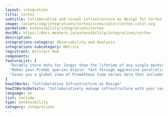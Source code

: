 ```yaml
---
layout: integration
title: Cortex
subtitle: Collaborative and visual infrastructure as design for Cortex
image: /assets/img/integrations/cortex/icons/color/cortex-color.svg
permalink: extensibility/integrations/cortex
docURL: https://docs.meshery.io/extensibility/integrations/cortex
description: 
integrations-category: Observability and Analysis
integrations-subcategory: Metrics
registrant: Artifact Hub
components: 
featureList: [
  "Durably store data for longer than the lifetime of any single machine, and use this data for long term capacity planning.",
  "Makes your PromQL queries blazin' fast through aggressive parallelization and caching.",
  "Gives you a global view of Prometheus time series data that includes data in long-term storage, greatly expanding the usefulness of PromQL for analytical purposes."
]
howItWorks: "Collaborative Infrastructure as Design"
howItWorksDetails: "Collaboratively manage infrastructure with your coworkers synchronously sharing the same designs."
language: en
list: include
type: extensibility
category: integrations
---
```

